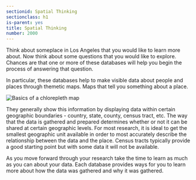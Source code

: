 ```yaml
---
sectionid: Spatial Thinking 
sectionclass: h1
is-parent: yes
title: Spatial Thinking
number: 2000
---
```


Think about someplace in Los Angeles that you would like to learn more about. Now think about some questions that you would like to explore. Chances are that one or more of these databases will help you begin the process of answering that question.  

In particular, these databases help to make visible data about people and places through themetic maps. Maps that tell you something about a place.

![Basics of a chlorepleth map](https://raw.githubusercontent.com/vkcworkshops/introdb/gh-pages/img/maps1.png)

They generally show this information by displaying data within certain geographic boundaries - country, state, county, census tract, etc. The way that the data is gathered and prepared determines whether or not it can be shared at certain geographic levels. For most research, it is ideal to get the smallest geographic unit available in order to most accurately describe the relationship between the data and the place. Census tracts typically provide a good starting point but with some data it will not be available.  

As you move forward through your research take the time to learn as much as you can about your data. Each database provides ways for you to learn more about how the data was gathered and why it was gathered.

